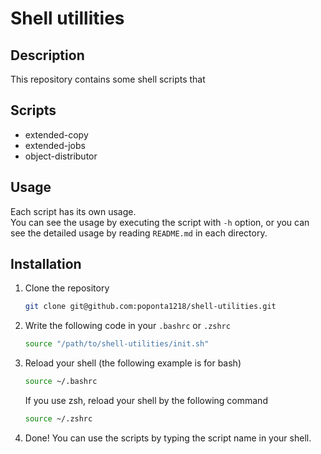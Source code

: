 # Shell utillities
## Description
This repository contains some shell scripts that 

## Scripts
- extended-copy
- extended-jobs
- object-distributor

## Usage
Each script has its own usage.  
You can see the usage by executing the script with `-h` option, or you can see the detailed usage by reading `README.md` in each directory.

## Installation
1. Clone the repository  
    ```bash
    git clone git@github.com:poponta1218/shell-utilities.git
    ```
2. Write the following code in your `.bashrc` or `.zshrc`  
    ```bash
    source "/path/to/shell-utilities/init.sh"
    ```
3. Reload your shell (the following example is for bash)  
    ```bash
    source ~/.bashrc
    ```
    If you use zsh, reload your shell by the following command  
    ```bash
    source ~/.zshrc
    ```
4. Done!
    You can use the scripts by typing the script name in your shell.

